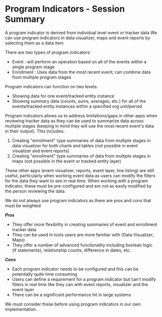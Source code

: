 # Program Indicators - Session Summary

A program indicator is derived from individual level event or tracker data
We can use program indicators in data visualizer, maps and event reports by selecting them as a data item

There are two types of program indicators:

  - Event : will perform an operation based on all of the events within a single program stage
  - Enrollment : Uses data from the most recent event; can combine data from multiple program stages

Program indicators can function on two levels:
  - Showing data for one event/tracked entity instance
  - Showing summary data (counts, sums, averages, etc.) for all of the events/tracked entity instances within a specified org unit/period

Program indicators allows us to address limitations/gaps in other apps when reviewing tracker data as they can be used to summarize data across multiple stages (keeping in mind they will use the most recent event's data in their output). This includes:

1. Creating "enrollment" type summaries of data from multiple stages in data visualizer for both charts and tables (not possible in event visualizer and event reports)
2. Creating "enrollment" type summaries of data from multiple stages in maps (not possible in the event or tracked entity layer)

These other apps (event visualizer, reports, event layer, line listing) are still useful, particularly when working event data as users can modify the filters for the data they want to see in real time. When working with a program indicator, these must be pre-configured and are not as easily modified by the person reviewing the data.

We do not always use program indicators as there are pros and cons that must be weighted

***Pros***
- They offer more flexibility in creating summaries of event and enrollment tracker data
- They can be used in tools users are more familiar with (Data Visualizer, Maps)
- They offer a number of advanced functionality including boolean logic (if statements), relationship counts, difference in dates, etc.
  
***Cons***
- Each program indicator needs to be configured and this can be potentially quite time consuming
- Users can define a requirement for a program indicator but can’t modify filters in real time like they can with event reports, visualizer and the event layer
- There can be a significant performance hit in large systems

We must consider these before using program indicators in our own implementation.


